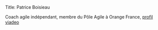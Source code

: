 Title: Patrice Boisieau

Coach agile indépendant, membre du Pôle Agile à Orange France, [profil viadeo][]

[profil viadeo]: http://www.viadeo.com/fr/profile/patrice.boisieau
